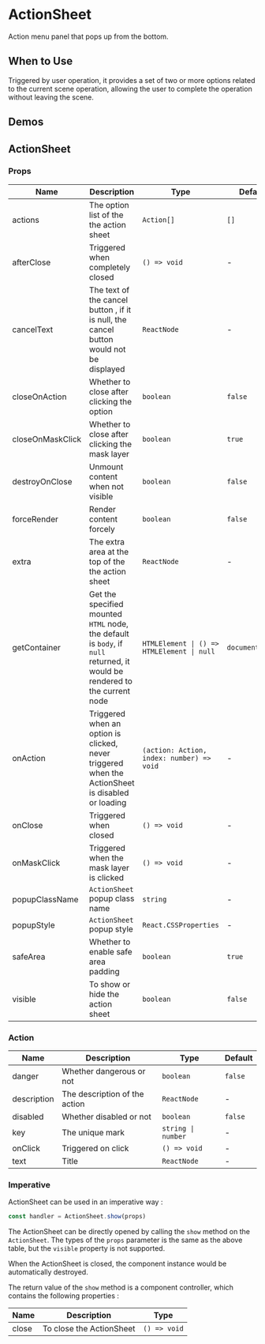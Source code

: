 # ActionSheet

Action menu panel that pops up from the bottom.

## When to Use

Triggered by user operation, it provides a set of two or more options related to the current scene operation, allowing the user to complete the operation without leaving the scene.

## Demos

<code src="./demos/demo1.tsx"></code>

## ActionSheet

### Props

| Name             | Description                                                                                                                | Type                                       | Default         |
| ---------------- | -------------------------------------------------------------------------------------------------------------------------- | ------------------------------------------ | --------------- |
| actions          | The option list of the the action sheet                                                                                    | `Action[]`                                 | `[]`            |
| afterClose       | Triggered when completely closed                                                                                           | `() => void`                               | -               |
| cancelText       | The text of the cancel button , if it is null, the cancel button would not be displayed                                    | `ReactNode`                                | -               |
| closeOnAction    | Whether to close after clicking the option                                                                                 | `boolean`                                  | `false`         |
| closeOnMaskClick | Whether to close after clicking the mask layer                                                                             | `boolean`                                  | `true`          |
| destroyOnClose   | Unmount content when not visible                                                                                           | `boolean`                                  | `false`         |
| forceRender      | Render content forcely                                                                                                     | `boolean`                                  | `false`         |
| extra            | The extra area at the top of the the action sheet                                                                          | `ReactNode`                                | -               |
| getContainer     | Get the specified mounted `HTML` node, the default is `body`, if `null` returned, it would be rendered to the current node | `HTMLElement \| () => HTMLElement \| null` | `document.body` |
| onAction         | Triggered when an option is clicked, never triggered when the ActionSheet is disabled or loading                           | `(action: Action, index: number) => void`  | -               |
| onClose          | Triggered when closed                                                                                                      | `() => void`                               | -               |
| onMaskClick      | Triggered when the mask layer is clicked                                                                                   | `() => void`                               | -               |
| popupClassName   | `ActionSheet` popup class name                                                                                             | `string`                                   | -               |
| popupStyle       | `ActionSheet` popup style                                                                                                  | `React.CSSProperties`                      | -               |
| safeArea         | Whether to enable safe area padding                                                                                        | `boolean`                                  | `true`          |
| visible          | To show or hide the action sheet                                                                                           | `boolean`                                  | `false`         |

### Action

| Name        | Description                   | Type               | Default |
| ----------- | ----------------------------- | ------------------ | ------- |
| danger      | Whether dangerous or not      | `boolean`          | `false` |
| description | The description of the action | `ReactNode`        | -       |
| disabled    | Whether disabled or not       | `boolean`          | `false` |
| key         | The unique mark               | `string \| number` | -       |
| onClick     | Triggered on click            | `() => void`       | -       |
| text        | Title                         | `ReactNode`        | -       |

### Imperative

ActionSheet can be used in an imperative way :

```ts | pure
const handler = ActionSheet.show(props)
```

The ActionSheet can be directly opened by calling the `show` method on the `ActionSheet`. The types of the `props` parameter is the same as the above table, but the `visible` property is not supported.

When the ActionSheet is closed, the component instance would be automatically destroyed.

The return value of the `show` method is a component controller, which contains the following properties :

| Name  | Description              | Type         |
| ----- | ------------------------ | ------------ |
| close | To close the ActionSheet | `() => void` |

